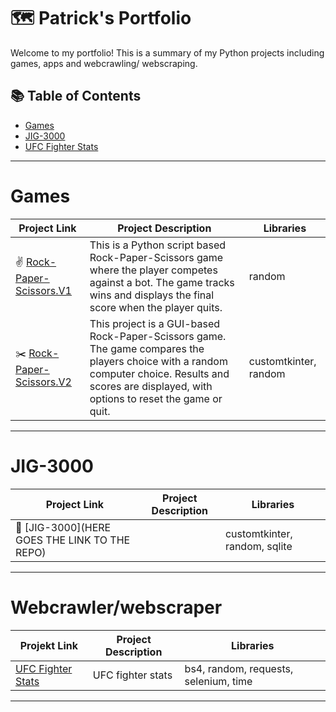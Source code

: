 # 🗺 Patrick's Portfolio

Welcome to my portfolio! This is a summary of my Python projects including games, apps and webcrawling/ webscraping. 

## 📚 Table of Contents
- [Games](#games)
- [JIG-3000](#jig-3000)
- [UFC Fighter Stats](#webcrawler/webscraper)

***

# Games

| Project Link | Project Description | Libraries |
|---|---|---|
| ✌️ [Rock-Paper-Scissors.V1](https://github.com/Patrickularly/RPS.V1) | This is a Python script based Rock-Paper-Scissors game where the player competes against a bot. The game tracks wins and displays the final score when the player quits. | random |
| ✂️ [Rock-Paper-Scissors.V2](https://github.com/Patrickularly/RPS.V2) | This project is a GUI-based Rock-Paper-Scissors game. The game compares the players choice with a random computer choice. Results and scores are displayed, with options to reset the game or quit. | customtkinter, random |

***

# JIG-3000

| Project Link | Project Description | Libraries |
|---|---|---|
| 🤖 [JIG-3000](HERE GOES THE LINK TO THE REPO) |  | customtkinter, random, sqlite |

***

# Webcrawler/webscraper

| Projekt Link | Project Description | Libraries |
|---|---|---|
| [UFC Fighter Stats](https://github.com/Patrickularly/WebScraWler) | UFC fighter stats | bs4, random, requests, selenium, time |

***